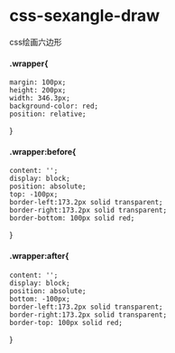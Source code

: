# css-sexangle-draw
css绘画六边形
#### .wrapper{
    margin: 100px;
    height: 200px;
    width: 346.3px;
    background-color: red;
    position: relative;
} 
#### .wrapper:before{
    content: '';
    display: block;
    position: absolute;
    top: -100px;
    border-left:173.2px solid transparent;
    border-right:173.2px solid transparent;
    border-bottom: 100px solid red;
}  
#### .wrapper:after{
    content: '';
    display: block;
    position: absolute;
    bottom: -100px;
    border-left:173.2px solid transparent;
    border-right:173.2px solid transparent;
    border-top: 100px solid red;
}  
